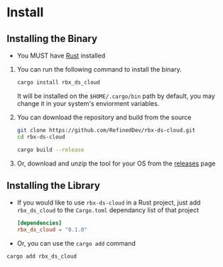 # Install

## Installing the Binary

- You MUST have [Rust](https://www.rust-lang.org/tools/install) installed

1. You can run the following command to install the binary.

    ```sh
    cargo install rbx_ds_cloud
    ```

    It will be installed on the `$HOME/.cargo/bin` path by default, you may change it in your system's enviorment variables.

2. You can download the repository and build from the source

    ```sh
    git clone https://github.com/RefinedDev/rbx-ds-cloud.git
    cd rbx-ds-cloud

    cargo build --release
    ```

3. Or, download and unzip the tool for your OS from the [releases](https://github.com/RefinedDev/rbx-ds-cloud/releases) page

## Installing the Library

- If you would like to use `rbx-ds-cloud` in a Rust project, just add `rbx_ds_cloud` to the `Cargo.toml` dependancy list of that project

    ```toml
    [dependencies]
    rbx_ds_cloud = "0.1.0"
    ```

- Or, you can use the `cargo add` command

```sh
cargo add rbx_ds_cloud
```
